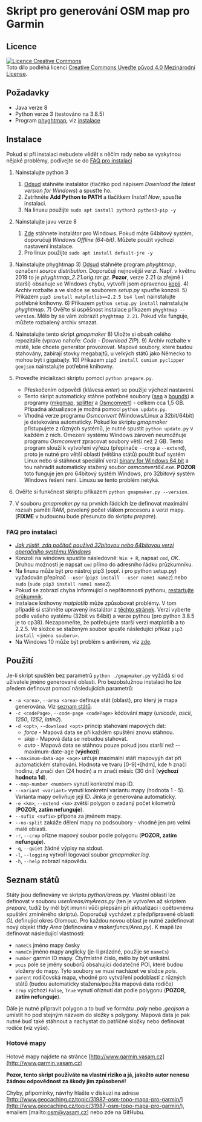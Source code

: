 # Skript pro generování OSM map pro Garmin

## Licence
[![Licence Creative Commons](https://i.creativecommons.org/l/by/4.0/88x31.png)](http://creativecommons.org/licenses/by/4.0/)  
Toto dílo podléhá licenci [Creative Commons Uveďte původ 4.0 Mezinárodní License](http://creativecommons.org/licenses/by/4.0/).

## Požadavky
* Java verze 8
* Python verze 3 (testováno na 3.8.5)
* Program [phyghtmap](http://katze.tfiu.de/projects/phyghtmap/), viz [instalace](#Instalace)
<!-- * Program [osmium](https://osmcode.org/osmium-tool/) -->

## Instalace
Pokud si při instalaci nebudete vědět s něčím rady nebo se vyskytnou nějaké problémy, podívejte se do [FAQ pro instalaci](#faq-pro-instalaci)

1) Nainstalujte python 3
    1) [Odsud](https://www.python.org/downloads/) stáhněte instalátor (tlačítko pod nápisem *Download the latest version for Windows*) a spusťte ho.
    2) Zatrhněte **Add Python to PATH** a tlačítkem *Install Now*, spusťte instalaci.
    3) Na linuxu použijte `sudo apt install python3 python3-pip -y`

2) Nainstalujte javu verze 8
	1) [Zde](https://www.java.com/en/download/manual.jsp) stáhnete instalátor pro Windows. Pokud máte 64bitový systém, doporučuji *Windows Offline (64-bit)*. Můžete použít výchozí nastavení instalace.
	2) Pro linux použijte `sudo apt install default-jre -y`

3) Nainstalujte phyghtmap
	3) [Odsud](http://katze.tfiu.de/projects/phyghtmap/download.html) stáhněte program *phyghtmap*, označení *source distribution*. Doporučuji nejnovější verzi. Např. v květnu 2019 to je *phyghtmap_2.21.orig.tar.gz*. **Pozor**, verze 2.21 (a zřejmě i starší) obsahuje ve Windows chybu, vytvořil jsem opravenou [kopii](http://www.garmin.vasam.cz/downloads/phyghtmap-2.21_fixed.zip).
	4) Archiv rozbalte a ve složce se souborem *setup.py* spusťte konzoli.
	5) Příkazem `pip3 install matplotlib==2.2.5 bs4 lxml` nainstalujte potřebné knihovny.
	6) Příkazem `python setup.py install` nainstalujte *phyghtmap*.
	7) Ověřte si úspěšnost instalace příkazem `phyghtmap --version`. Mělo by se vám zobrazit `phyghtmap 2.21`. Pokud vše funguje, můžete rozbalený archiv smazat.

4) Nainstalujte tento skript *gmapmaker*
	8) Uložte si obsah celého repozitáře (vpravo nahoře: *Code* - *Download ZIP*).
	9) Archiv rozbalte v místě, kde chcete generátor provozovat. Mapové soubory, které budou stahovány, zabírají stovky megabajtů, u velkých států jako Německo to mohou být i gigabajty.
	10) Příkazem `pip3 install osmium pyclipper geojson` nainstalujte potřebné knihovny.

5) Proveďte inicializaci skriptu pomocí `python prepare.py`.
	* Přeskočením odpovědi (klávesa *enter*) se použije výchozí nastavení.
	* Tento skript automaticky stáhne potřebné soubory ([sea](https://www.mkgmap.org.uk/download/mkgmap.html) a [bounds](https://www.mkgmap.org.uk/download/mkgmap.html)) a programy ([mkgmap](https://www.mkgmap.org.uk/download/mkgmap.html), [splitter](https://www.mkgmap.org.uk/download/splitter.html) a [Osmconvert](https://wiki.openstreetmap.org/wiki/Osmconvert#Binaries)) - celkem cca 1,5 GB. Případná aktualizace je možná pomocí `python update.py`.
	* Vhodná verze programu *Osmconvert* (Windows/Linux a 32bit/64bit) je detekována automaticky. Pokud ke skriptu *gmapmaker* přistupujete z různých systémů, je nutné spustit `python update.py` v každém z nich. Omezení systému Windows zároveň neumožňuje programu *Osmconvert* zpracovat soubory větší než 2 GB. Tento program slouží k vytvoření výřezu (přepínače `--crop` a `--extend`), proto je nutné pro větší oblasti (většina států) použít buď systém Linux nebo si stáhnout speciální verzi [binary for Windows 64 bit](https://wiki.openstreetmap.org/wiki/Osmconvert#Windows) a tou nahradit automaticky stažený soubor *osmconvert64.exe*. **POZOR** toto funguje jen pro 64bitový systém Windows, pro 32bitový systém Windows řešení není. Linuxu se tento problém netýká.
	
6) Ověřte si funkčnost skriptu příkazem `python gmapmaker.py --version`.

7) V souboru *gmapmaker.py* na prvních řádcích lze definovat maximální rozsah paměti RAM, povolený počet vláken procesoru a verzi mapy. (**FIXME** v budoucnu bude přesunuto do skriptu *prepare*).

### FAQ pro instalaci
* [*Jak zjistit, zda počítač používá 32bitovou nebo 64bitovou verzi operačního systému Windows*](https://support.microsoft.com/cs-cz/help/827218/how-to-determine-whether-a-computer-is-running-a-32-bit-version-or-64)
* Konzoli na windows spustíte následovně: `Win + R`, napsat `cmd`, *OK*. Druhou možností je napsat `cmd` přímo do adresního řádku průzkumníku.
* Na linuxu může být pro nástroj pip3 (popř. i pro python setup.py) vyžadován přepínač `--user` (`pip3 install --user name1 name2`) nebo `sudo` (`sudo pip3 install name1 name2`).
* Pokud se zobrazí chyba informující o nepřítomnosti pythonu, [restartujte průkumník](https://wintip.cz/425-jak-restartovat-pruzkumnik-windows-proces-explorer-exe).
* Instalace knihovny *matplotlib* může způsobovat problémy. V tom případě si stáhněte upravený instalátor z [těchto stránek](https://www.lfd.uci.edu/~gohlke/pythonlibs/#matplotlib). Verzi vyberte podle vašeho systému (32bit vs 64bit) a verze pythou (pro python 3.8.5 je to cp38). Nezapomeňte, že potřebujete starší verzi matplotlib a to 2.2.5. Ve složce se staženým soubor spusťe následující příkaz `pip3 install <jméno souboru>`.
* Na Windows 10 může být problém s antivirem, viz [zde](https://github.com/VasaMM/OSM-Garmin-Maps-by-VasaM/issues/2#issuecomment-532711693).


## Použití
Je-li skript spuštěn bez parametrů `python ./gmapmaker.py` vyžádá si od uživatele jméno generované oblasti. Pro bezobslužnou instalaci ho lze předem definovat pomocí následujících parametrů:
* `-a <area>`, `--area <area>` definuje stát (oblast), pro který je mapa generována. Viz [seznam států](https://github.com/VasaMM/OSM-Garmin-Maps-by-VasaM/blob/dev/makerfuncs/states.py).
* `-c <codePage>`, `--code-page <codePage>` kódování mapy (*unicode*, *ascii*, *1250*, *1252*, *latin2*).
* `-d <opt>`, `--download <opt>` princip stahování mapových dat:
	* *force* - Mapová data se při každém spuštění znovu stáhnou.
	* *skip* - Mapová data se nebudou stahovat.
	* *auto* - Mapová data se stáhnou pouze pokud jsou starší než --maximum-date-age (**výchozí**).
* `--maximum-data-age <age>` určuje maximální stáří mapovyýh dat při automatickém stahování. Hodnota ve tvaru [0-9]+[hdm], kde *h* značí hodinu, *d* značí den (24 hodin) a m značí měsíc (30 dní) (**výchozí hodnota 1d**).
* `--map-number <number>` vynutí konkretní map ID.
* `--variant <variant>` vynutí konkretní variantu mapy (hodnota 1 - 5). Varianta mapy ovlivňuje její ID. Jinka je generována automaticky.
* `-e <km>`, `--extend <km>` zvětší polygon o zadaný počet kilometrů (**POZOR, zatím nefunguje**).
* `--sufix <sufix>` přípona za jménem mapy.
* `--no-split` zakáže dělení mapy na podsoubory - vhodné jen pro velmi malé oblasti.
* `-r`, `--crop` ořízne mapový soubor podle polygonu (**POZOR, zatím nefunguje**).
* `-q`, `--quiet` žádné výpisy na stdout.
* `-l`, `--logging` vytvoří logovací soubor *gmapmaker.log*.
* `-h`, `--help` zobrazí nápovědu.


## Seznam států
Státy jsou definovány ve skriptu *python/areas.py*. Vlastní oblasti lze definovat v souboru *userAreas/myAreas.py* (ten je vytvořen až skriptem *prepare*, tudíž by měl být imunní vůči přepsání při aktualizaci i opětovnému spuštění zmíněného skriptu). Doporučuji vycházet z předpřipravené oblasti *OL* definující okres Olomouc. Pro každou novou oblast je nutné zadefinovat nový objekt třídy *Area* (definována v *makerfuncs/Area.py*). K mapě lze definovat následující vlastnosti:
* `nameCs` jméno mapy česky
* `nameEn` jméno mapy anglicky (je-li prázdné, použije se `nameCs`)
* `number` garmin ID mapy. Čtyřmístné číslo, mělo by být unikátní.
* `pois` pole se jmény souborů obsahující dodatečné POI, které budou vloženy do mapy. Tyto soubory se musí nacházet ve složce *pois*.
* `parent` rodičovská mapa, vhodné pro vytváření podoblastí z různých států (budou automaticky stažena/použita mapová data rodiče)
* `crop` výchozí `False`, `True` vynutí oříznutí dat podle polygonu (**POZOR, zatím nefunguje**).

Dále je nutné připravit polygon a to buď ve formátu *.poly* nebo *.geojson* a umístit ho pod stejným názvem do složky s polygony. Mapová data je pak nutné buď také stáhnout a nachystat do patřičné složky nebo definovat rodiče (viz výše). 


### Hotové mapy
Hotové mapy najdete na stránce [http://www.garmin.vasam.cz](http://www.garmin.vasam.cz)


**Pozor, tento skript používáte na vlastní riziko a já, jakožto autor nenesu žádnou odpovědnost za škody jim způsobené!**

Chyby, připomínky, návrhy hlašte v diskuzi na adrese [http://www.geocaching.cz/topic/31987-osm-topo-mapa-pro-garmin/](http://www.geocaching.cz/topic/31987-osm-topo-mapa-pro-garmin/), emailem [mailto:osm@vasam.cz] nebo zde na GitHubu.
